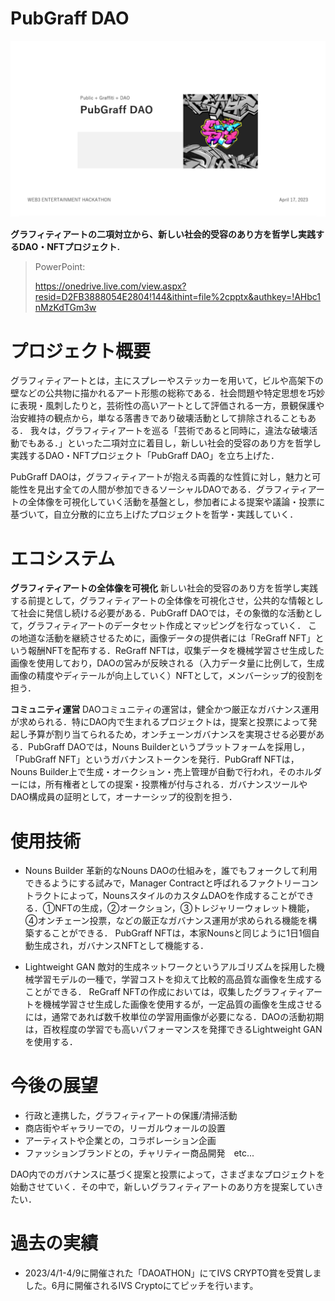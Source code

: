 # PubGraff DAO
<img width="1000" alt="img" src="https://github.com/rwatanab1999/PubGraff-DAO/blob/main/images/pg1.png">

**グラフィティアートの二項対立から、新しい社会的受容のあり方を哲学し実践するDAO・NFTプロジェクト.**

> PowerPoint:
> 
> https://onedrive.live.com/view.aspx?resid=D2FB3888054E2804!144&ithint=file%2cpptx&authkey=!AHbc1nMzKdTGm3w


# プロジェクト概要

グラフィティアートとは，主にスプレーやステッカーを用いて，ビルや高架下の壁などの公共物に描かれるアート形態の総称である．社会問題や特定思想を巧妙に表現・風刺したりと，芸術性の高いアートとして評価される一方，景観保護や治安維持の観点から，単なる落書きであり破壊活動として排除されることもある．
我々は，グラフィティアートを巡る「芸術であると同時に，違法な破壊活動でもある．」といった二項対立に着目し，新しい社会的受容のあり方を哲学し実践するDAO・NFTプロジェクト「PubGraff DAO」を立ち上げた．

PubGraff DAOは，グラフィティアートが抱える両義的な性質に対し，魅力と可能性を見出す全ての人間が参加できるソーシャルDAOである．グラフィティアートの全体像を可視化していく活動を基盤とし，参加者による提案や議論・投票に基づいて，自立分散的に立ち上げたプロジェクトを哲学・実践していく．


# エコシステム

**グラフィティアートの全体像を可視化**
新しい社会的受容のあり方を哲学し実践する前提として，グラフィティアートの全体像を可視化させ，公共的な情報として社会に発信し続ける必要がある．PubGraff DAOでは，その象徴的な活動として，グラフィティアートのデータセット作成とマッピングを行なっていく．
この地道な活動を継続させるために，画像データの提供者には「ReGraff NFT」という報酬NFTを配布する．ReGraff NFTは，収集データを機械学習させ生成した画像を使用しており，DAOの営みが反映される（入力データ量に比例して，生成画像の精度やディテールが向上していく）NFTとして，メンバーシップ的役割を担う．

**コミュニティ運営**
DAOコミュニティの運営は，健全かつ厳正なガバナンス運用が求められる．特にDAO内で生まれるプロジェクトは，提案と投票によって発起し予算が割り当てられるため，オンチェーンガバナンスを実現させる必要がある．PubGraff DAOでは，Nouns Builderというプラットフォームを採用し，「PubGraff NFT」というガバナンストークンを発行．PubGraff NFTは，Nouns Builder上で生成・オークション・売上管理が自動で行われ，そのホルダーには，所有権者としての提案・投票権が付与される．ガバナンスツールやDAO構成員の証明として，オーナーシップ的役割を担う．




# 使用技術

- Nouns Builder
革新的なNouns DAOの仕組みを，誰でもフォークして利用できるようにする試みで，Manager Contractと呼ばれるファクトリーコントラクトによって，NounsスタイルのカスタムDAOを作成することができる．①NFTの生成，②オークション，③トレジャリーウォレット機能，④オンチェーン投票，などの厳正なガバナンス運用が求められる機能を構築することができる．
PubGraff NFTは，本家Nounsと同じように1日1個自動生成され，ガバナンスNFTとして機能する．

- Lightweight GAN
敵対的生成ネットワークというアルゴリズムを採用した機械学習モデルの一種で，学習コストを抑えて比較的高品質な画像を生成することができる．
ReGraff NFTの作成においては，収集したグラフィティアートを機械学習させ生成した画像を使用するが，一定品質の画像を生成させるには，通常であれば数千枚単位の学習用画像が必要になる．DAOの活動初期は，百枚程度の学習でも高いパフォーマンスを発揮できるLightweight GANを使用する．




# 今後の展望

- 行政と連携した，グラフィティアートの保護/清掃活動
- 商店街やギャラリーでの，リーガルウォールの設置
- アーティストや企業との，コラボレーション企画
- ファッションブランドとの，チャリティー商品開発　etc...

DAO内でのガバナンスに基づく提案と投票によって，さまざまなプロジェクトを始動させていく．その中で，新しいグラフィティアートのあり方を提案していきたい．



# 過去の実績

- 2023/4/1-4/9に開催された「DAOATHON」にてIVS CRYPTO賞を受賞しました。6月に開催されるIVS Cryptoにてピッチを行います。
